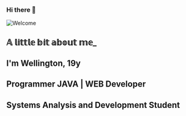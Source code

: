 ### Hi there 👋

![Welcome](https://github.com/Dev-Well/Dev-Well/blob/main/programmer.gif)

## 𝔸 𝕝𝕚𝕥𝕥𝕝𝕖 𝕓𝕚𝕥 𝕒𝕓𝕠𝕦𝕥 𝕞𝕖_
## I'm Wellington, 19y
## Programmer JAVA | WEB Developer
## Systems Analysis and Development Student



<!--
**Dev-Well/Dev-Well** is a ✨ _special_ ✨ repository because its `README.md` (this file) appears on your GitHub profile.

Here are some ideas to get you started:

- 🔭 I’m currently working on ...
- 🌱 I’m currently learning ...
- 👯 I’m looking to collaborate on ...
- 🤔 I’m looking for help with ...
- 💬 Ask me about ...
- 📫 How to reach me: ...
- 😄 Pronouns: ...
- ⚡ Fun fact: ...
-->

